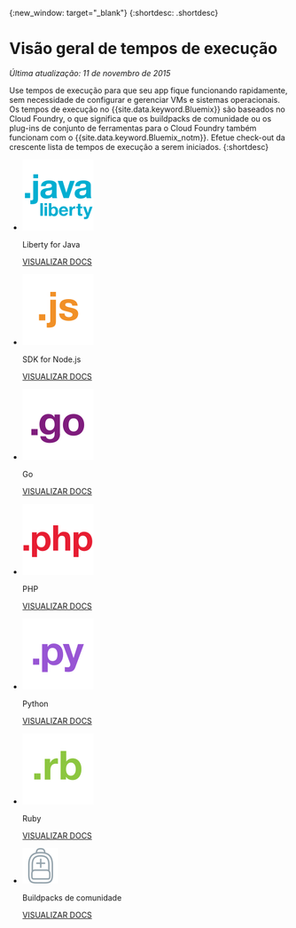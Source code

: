 {:new_window: target="_blank"}
{:shortdesc: .shortdesc}

# Visão geral de tempos de execução
*Última atualização: 11 de novembro de 2015*

Use
tempos de execução para que seu app fique funcionando
rapidamente, sem necessidade de configurar e gerenciar VMs e
sistemas operacionais. Os tempos de execução
no {{site.data.keyword.Bluemix}} são
baseados no Cloud Foundry, o que significa que os buildpacks de comunidade ou os plug-ins de
conjunto de ferramentas para o Cloud Foundry também funcionam com o {{site.data.keyword.Bluemix_notm}}. Efetue check-out da crescente lista de tempos de execução a serem iniciados.
{:shortdesc}

<ul class="runtimeIconList">
<li>
<p class="runtimeIcon"><img src="images/javaweb_featured.svg" alt="Java Liberty" /></p>
<p class="runtimeTitle">Liberty for Java</p>
<p class="runtimeLink"><a format="html" href="../starters/liberty/index.html" scope="peer">VISUALIZAR
DOCS</a></p>
</li>
<li>
<p class="runtimeIcon"><img src="images/node_featured.svg" alt="Node.js" /></p>
<p class="runtimeTitle">SDK for Node.js</p>
<p class="runtimeLink"><a format="html" href="../starters/nodejs/index.html" scope="peer">VISUALIZAR
DOCS</a></p>
</li>
<li>
<p class="runtimeIcon"><img src="images/go_featured.svg" alt="Go" /></p>
<p class="runtimeTitle">Go</p>
<p class="runtimeLink"><a format="html" href="../starters/go/index.html" scope="peer">VISUALIZAR
DOCS</a></p>
</li>
<li>
<p class="runtimeIcon"><img src="images/php_featured.svg" alt="PHP" /></p>
<p class="runtimeTitle">PHP</p>
<p class="runtimeLink"><a format="html" href="../starters/php/index.html" scope="peer">VISUALIZAR
DOCS</a></p>
</li>
<li>
<p class="runtimeIcon"><img src="images/python_featured.svg" alt="Python" /></p>
<p class="runtimeTitle">Python</p>
<p class="runtimeLink"><a format="html" href="../starters/python/index.html" scope="peer">VISUALIZAR
DOCS</a></p>
</li>
<li>
<p class="runtimeIcon"><img src="images/ruby_featured.svg" alt="Ruby" /></p>
<p class="runtimeTitle">Ruby</p>
<p class="runtimeLink"><a format="html" href="../starters/rails/index.html" scope="peer">VISUALIZAR
DOCS</a></p>
</li>
<li>
<p class="runtimeIcon"><img src="images/byod_featured.png" alt="Buildpacks de comunidade" /></p>
<p class="runtimeTitle">Buildpacks
de comunidade</p>
<p class="runtimeLink"><a format="html" href="byob.html" scope="peer">VISUALIZAR
DOCS</a></p>
</li>
</ul>


